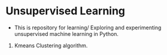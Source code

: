 # Unsupervised Learning 

- This is repository for learning/ Exploring and experimenting unsupervised machine learning in Python.

1. Kmeans Clustering algorithm.